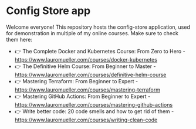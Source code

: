 # Config Store app

Welcome everyone! This repository hosts the config-store application, used for demonstration in multiple of my online courses. Make sure to check them here:

- 👉 The Complete Docker and Kubernetes Course: From Zero to Hero - https://www.lauromueller.com/courses/docker-kubernetes
- 👉 The Definitive Helm Course: From Beginner to Master - https://www.lauromueller.com/courses/definitive-helm-course
- 👉 Mastering Terraform: From Beginner to Expert - https://www.lauromueller.com/courses/mastering-terraform
- 👉 Mastering GitHub Actions: From Beginner to Expert - https://www.lauromueller.com/courses/mastering-github-actions
- 👉 Write better code: 20 code smells and how to get rid of them - https://www.lauromueller.com/courses/writing-clean-code


